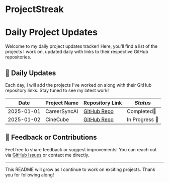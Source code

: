 # ProjectStreak

# Daily Project Updates

Welcome to my daily project updates tracker! Here, you'll find a list of the projects I work on, updated daily with links to their respective GitHub repositories.

## 📅 Daily Updates

Each day, I will add the projects I've worked on along with their GitHub repository links. Stay tuned to see my latest work!

| Date       | Project Name                     | Repository Link                          | _Status_                         |
|------------|----------------------------------|------------------------------------------|------------------------------------|
| 2025-01-01 | CareerSyncAI                 | [GitHub Repo](https://github.com/AmarnathaGowda/CareerSyncAI) |Completed🎉                        |
| 2025-01-02 | CineCube                 | [GitHub Repo](https://github.com/AmarnathaGowda/CineCube) |In Progress 🚧


## 💬 Feedback or Contributions

Feel free to share feedback or suggest improvements! You can reach out via [GitHub Issues](https://github.com/user/repo/issues) or contact me directly.

---

This README will grow as I continue to work on exciting projects. Thank you for following along!
